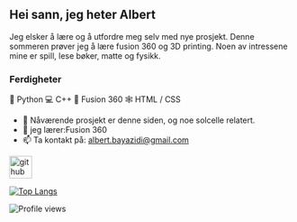 ## Hei sann, jeg heter Albert
Jeg elsker å lære og å utfordre meg selv med nye prosjekt. Denne sommeren prøver jeg å lære fusion 360 og 3D printing.
Noen av intressene mine er spill, lese bøker, matte og fysikk.

### Ferdigheter

🐍 Python
💻 C++
🗿  Fusion 360
🕸️ HTML / CSS

- 🔭 Nåværende prosjekt er denne siden, og noe solcelle relatert.
- 🌱 jeg lærer:Fusion 360 
- 📫 Ta kontakt på: albert.bayazidi@gmail.com 


[<img src='https://cdn.jsdelivr.net/npm/simple-icons@3.0.1/icons/github.svg' alt='github' height='40'>](https://github.com/albertbayazidi)  

[![Top Langs](https://github-readme-stats.vercel.app/api/top-langs/?username=albertbayazidi)](https://github.com/anuraghazra/github-readme-stats)

![Profile views](https://gpvc.arturio.dev/albertbayazidi)  
